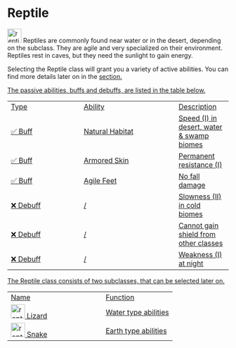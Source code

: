 # Reptile

<img src="reptile_icon.png" alt="reptile_icon" width="32" style="inline" title="Reptile Icon"/> Reptiles are commonly found near water or in the desert, depending on the subclass. They are agile and very specialized on their environment. Reptiles rest in caves, but they need the sunlight to gain energy.

<chapter title="Active Abilities"/>

Selecting the Reptile class will grant you a variety of active abilities. You can find more details later on in the <a href="Elements.md"/> section.

<chapter title="Passive Abilities"/>

The passive abilities, buffs and debuffs, are listed in the table below.

<table>
    <tr>
        <td width="150">Type</td>
        <td width="200">Ability</td>
        <td>Description</td>
    </tr>
    <tr>
        <td>✅ Buff</td>
        <td>Natural Habitat</td>
        <td>Speed (I) in desert, water & swamp biomes</td>
    </tr>
    <tr>
        <td>✅ Buff</td>
        <td>Armored Skin</td>
        <td>Permanent resistance (I)</td>
    </tr>
    <tr>
        <td>✅ Buff</td>
        <td>Agile Feet</td>
        <td>No fall damage</td>
    </tr>
    <tr>
        <td>❌ Debuff</td>
        <td>/</td>
        <td>Slowness (II) in cold biomes</td>
    </tr>
    <tr>
        <td>❌ Debuff</td>
        <td>/</td>
        <td>Cannot gain shield from other classes</td>
    </tr>
    <tr>
        <td>❌ Debuff</td>
        <td>/</td>
        <td>Weakness (I) at night</td>
    </tr>
</table>

<chapter title="Subclasses"/>

The Reptile class consists of two subclasses, that can be selected later on.

<table>
    <tr>
        <td width="200">Name</td>
        <td>Function</td>
    </tr>
    <tr>
        <td><img src="reptile_icon.png" alt="reptile_icon" width="32" style="inline" title="Reptile Icon"/> Lizard</td>
        <td>Water type abilities</td>
    </tr>
    <tr>
        <td><img src="reptile_icon.png" alt="reptile_icon" width="32" style="inline" title="Reptile Icon"/> Snake</td>
        <td>Earth type abilities</td>
    </tr>
</table>